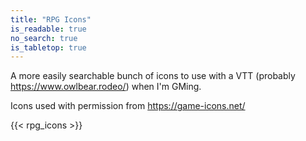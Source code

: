 ```yaml
---
title: "RPG Icons"
is_readable: true
no_search: true
is_tabletop: true
---
```


A more easily searchable bunch of icons to use with a VTT (probably https://www.owlbear.rodeo/) when I'm GMing.

<!--more-->

Icons used with permission from https://game-icons.net/

{{< rpg_icons >}}
